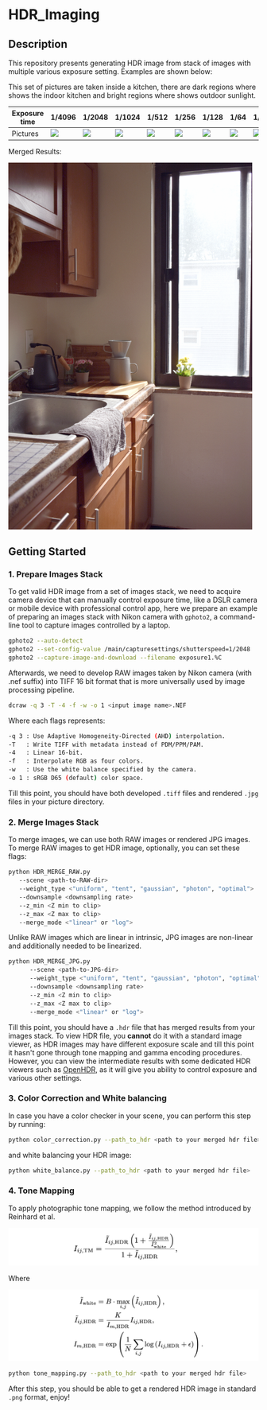# HDR_Imaging

## Description

This repository presents generating HDR image from stack of images with multiple various exposure setting. Examples are shown below:

This set of pictures are taken inside a kitchen, there are dark regions where shows the indoor kitchen and bright regions where shows outdoor sunlight.

| Exposure time | 1/4096                          | 1/2048                          | 1/1024                          | 1/512                           | 1/256                           | 1/128                           | 1/64                            | 1/32                            |
| ------------- | ------------------------------- | ------------------------------- | ------------------------------- | ------------------------------- | ------------------------------- | ------------------------------- | ------------------------------- | ------------------------------- |
| Pictures      | ![](fig/kitchen/exposure01.jpg) | ![](fig/kitchen/exposure02.jpg) | ![](fig/kitchen/exposure03.jpg) | ![](fig/kitchen/exposure04.jpg) | ![](fig/kitchen/exposure05.jpg) | ![](fig/kitchen/exposure06.jpg) | ![](fig/kitchen/exposure07.jpg) | ![](fig/kitchen/exposure08.jpg) |

Merged Results:

<img src="fig/kitchen.png" style="zoom:72%;" />

## Getting Started

### 1. Prepare Images Stack

To get valid HDR image from a set of images stack, we need to acquire camera device that can manually control exposure time, like a DSLR camera or mobile device with professional control app, here we prepare an example of preparing an images stack with Nikon camera with `gphoto2`, a command-line tool to capture images controlled by a laptop.

```bash
gphoto2 --auto-detect
gphoto2 --set-config-value /main/capturesettings/shutterspeed=1/2048
gphoto2 --capture-image-and-download --filename exposure1.%C
```

Afterwards, we need to develop RAW images taken by Nikon camera (with .nef suffix) into TIFF 16 bit format that is more universally used by image processing pipeline.

```bash
dcraw -q 3 -T -4 -f -w -o 1 <input image name>.NEF
```

Where each flags represents:

```bash
-q 3 : Use Adaptive Homogeneity-Directed (AHD) interpolation.
-T   : Write TIFF with metadata instead of PDM/PPM/PAM.
-4   : Linear 16-bit.
-f   : Interpolate RGB as four colors.
-w   : Use the white balance specified by the camera.
-o 1 : sRGB D65 (default) color space.
```

Till this point, you should have both developed `.tiff` files and rendered `.jpg` files in your picture directory.

### 2. Merge Images Stack

To merge images, we can use both RAW images or rendered JPG images. To merge RAW images to get HDR image, optionally, you can set these flags:

```bash
python HDR_MERGE_RAW.py
   --scene <path-to-RAW-dir> 
   --weight_type <"uniform", "tent", "gaussian", "photon", "optimal">
   --downsample <downsampling rate>
   --z_min <Z min to clip>
   --z_max <Z max to clip>
   --merge_mode <"linear" or "log">
```

Unlike RAW images which are linear in intrinsic, JPG images are non-linear and additionally needed to be linearized.

```bash
python HDR_MERGE_JPG.py 
      --scene <path-to-JPG-dir> 
      --weight_type <"uniform", "tent", "gaussian", "photon", "optimal">
      --downsample <downsampling rate>
      --z_min <Z min to clip>
      --z_max <Z max to clip>
      --merge_mode <"linear" or "log">
```

Till this point, you should have a `.hdr` file that has merged results from your images stack. To view HDR file, you **cannot** do it with a standard image viewer, as HDR images may have different exposure scale and till this point it hasn't gone through tone mapping and gamma encoding procedures. However, you can view the intermediate results with some dedicated HDR viewers such as [OpenHDR](https://viewer.openhdr.org/), as it will give you ability to control exposure and various other settings.

### 3. Color Correction and White balancing

In case you have a color checker in your scene, you can perform this step by running:

```bash
python color_correction.py --path_to_hdr <path to your merged hdr file>
```

and white balancing your HDR image:

```bash
python white_balance.py --path_to_hdr <path to your merged hdr file>
```

### 4. Tone Mapping

To apply photographic tone mapping, we follow the method introduced by Reinhard et al.

![](fig/tone-mapping1.png)

Where

![](fig/tone-mapping2.png)

```bash
python tone_mapping.py --path_to_hdr <path to your merged hdr file>
```

After this step, you should be able to get a rendered HDR image in standard `.png` format, enjoy!
